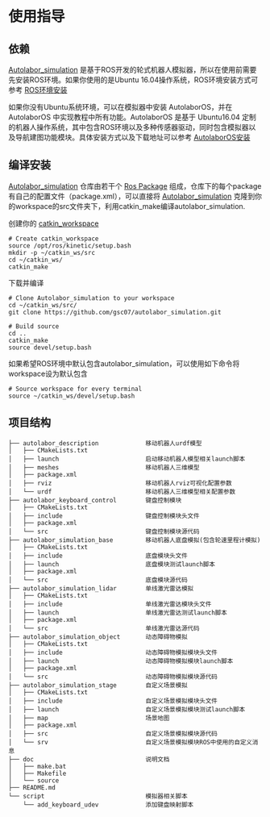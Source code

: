 使用指导
========

依赖
----

[Autolabor\_simulation](https://github.com/gsc07/autolabor_simulation) 是基于ROS开发的轮式机器人模拟器，所以在使用前需要先安装ROS环境。如果你使用的是Ubuntu 16.04操作系统，ROS环境安装方式可参考 [ROS环境安装](http://wiki.ros.org/kinetic/Installation/Ubuntu)

如果你没有Ubuntu系统环境，可以在模拟器中安装 AutolaborOS，并在 AutolaborOS 中实现教程中所有功能。AutolaborOS 是基于 Ubuntu16.04 定制的机器人操作系统，其中包含ROS环境以及多种传感器驱动，同时包含模拟器以及导航建图功能模块。具体安装方式以及下载地址可以参考 [AutolaborOS安装](http://www.autolabor.com.cn/lib/video/play/4)

编译安装
--------

[Autolabor\_simulation](https://github.com/gsc07/autolabor_simulation) 仓库由若干个 [Ros Package](http://wiki.ros.org/Packages) 组成，仓库下的每个package 有自己的配置文件（package.xml），可以直接将 [Autolabor\_simulation](https://github.com/gsc07/autolabor_simulation) 克隆到你 的workspace的src文件夹下，利用catkin\_make编译autolabor\_simulation.

创建你的 [catkin\_workspace](http://wiki.ros.org/catkin/Tutorials/create_a_workspace)

``` {.sourceCode .bash}
# Create catkin_workspace
source /opt/ros/kinetic/setup.bash
mkdir -p ~/catkin_ws/src
cd ~/catkin_ws/
catkin_make
```

下载并编译

``` {.sourceCode .bash}
# Clone Autolabor_simulation to your workspace
cd ~/catkin_ws/src/
git clone https://github.com/gsc07/autolabor_simulation.git

# Build source
cd ..
catkin_make
source devel/setup.bash
```

如果希望ROS环境中默认包含autolabor\_simulation，可以使用如下命令将workspace设为默认包含

``` {.sourceCode .bash}
# Source workspace for every terminal
source ~/catkin_ws/devel/setup.bash
```

项目结构
--------

``` {.sourceCode .bash}
├── autolabor_description             移动机器人urdf模型
│   ├── CMakeLists.txt
│   ├── launch                        启动移动机器人模型相关launch脚本
│   ├── meshes                        移动机器人三维模型
│   ├── package.xml
│   ├── rviz                          移动机器人rviz可视化配置参数
│   └── urdf                          移动机器人三维模型相关配置参数
├── autolabor_keyboard_control        键盘控制模块
│   ├── CMakeLists.txt
│   ├── include                       键盘控制模块头文件
│   ├── package.xml
│   └── src                           键盘控制模块源代码
├── autolabor_simulation_base         移动机器人底盘模拟(包含轮速里程计模拟)
│   ├── CMakeLists.txt
│   ├── include                       底盘模块头文件
│   ├── launch                        底盘模块测试launch脚本
│   ├── package.xml
│   └── src                           底盘模块源代码
├── autolabor_simulation_lidar        单线激光雷达模拟
│   ├── CMakeLists.txt
│   ├── include                       单线激光雷达模块头文件
│   ├── launch                        单线激光雷达测试launch脚本
│   ├── package.xml
│   └── src                           单线激光雷达源代码
├── autolabor_simulation_object       动态障碍物模拟
│   ├── CMakeLists.txt
│   ├── include                       动态障碍物模拟模块头文件
│   ├── launch                        动态障碍物模拟模块launch脚本
│   ├── package.xml
│   └── src                           动态障碍物模拟模块源代码
├── autolabor_simulation_stage        自定义场景模拟
│   ├── CMakeLists.txt
│   ├── include                       自定义场景模拟模块头文件
│   ├── launch                        自定义场景模拟模块测试launch脚本
│   ├── map                           场景地图
│   ├── package.xml
│   ├── src                           自定义场景模拟模块源代码
│   └── srv                           自定义场景模拟模块ROS中使用的自定义消息
├── doc                               说明文档
│   ├── make.bat
│   ├── Makefile
│   └── source
├── README.md
└── script                            模拟器相关脚本
    └── add_keyboard_udev             添加键盘映射脚本
```
